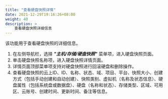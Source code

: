 ```yaml
---
title: "查看硬盘快照详情"
date: 2021-12-29T19:16:26+08:00
weight: 40
description: >
    查看硬盘快照详细信息
---
```


该功能用于查看硬盘快照的详细信息。

1. 在左侧导航栏，选择 **_"主机/存储/硬盘快照"_** 菜单项，进入硬盘快照页面。
2. 单击硬盘快照名称项，进入硬盘快照详情页面。
2. 详情页面顶部菜单项支持对硬盘快照进行回滚硬盘和删除操作。
3. 查看硬盘快照的云上ID、ID、名称、状态、域、项目、平台、快照大小、创建方式（包括手动创建和自动创建）、快照类别、虚拟机（名称及状态信息）、硬盘属性（包括系统盘或数据盘）、硬盘（名称和状态）、存储类型、区域、可用区、云账号、创建时间、更新时间、备注等信息。